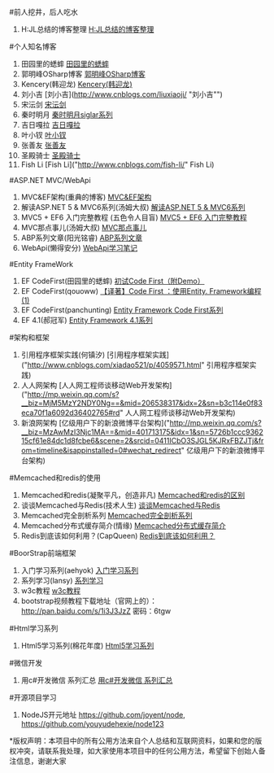 ﻿#前人挖井，后人吃水
1. H:JL总结的博客整理    [H:JL总结的博客整理](http://www.cnblogs.com/HJL-Blog/p/4459245.html "H:JL总结的博客整理")
 
#个人知名博客
1. 田园里的蟋蟀     [田园里的蟋蟀](http://www.cnblogs.com/xishuai/ "田园里的蟋蟀")              
2. 郭明峰OSharp博客 [郭明峰OSharp博客](http://www.cnblogs.com/guomingfeng/p/osharp-overall-design.html "郭明峰OSharp博客")
4. Kencery(韩迎龙)  [Kencery(韩迎龙)](http://www.cnblogs.com/hanyinglong "Kencery(韩迎龙)")
5. 刘小吉           [刘小吉](http://www.cnblogs.com/liuxiaoji/ "刘小吉"")
6. 宋沄剑           [宋沄剑](http://www.cnblogs.com/CareySon/category/421169.html "宋沄剑")
7. 秦时明月         [秦时明月siglar系列](http://www.cnblogs.com/humble/  "秦时明月Siglar系列")
8. 吉日嘎拉         [吉日嘎拉](http://www.cnblogs.com/jirigala/default.aspx "吉日嘎拉")
9. 叶小钗           [叶小钗](http://www.cnblogs.com/yexiaochai/default.html "叶小钗")
10. 张善友           [张善友](http://www.cnblogs.com/shanyou/archive/2012/06/06/2537583.html "张善友")
11. 圣殿骑士         [圣殿骑士](http://www.cnblogs.com/legendxian/archive/2012/06/18/2553111.html "圣殿骑士")
12. Fish Li          [Fish Li]("http://www.cnblogs.com/fish-li/" Fish Li)

#ASP.NET MVC/WebApi
1. MVC&EF架构(重典的博客)			      [MVC&EF架构](http://www.cnblogs.com/chsword/archive/2010/12/27/searchmodel_1.html "MVC&EF架构")
2. 解读ASP.NET 5 & MVC6系列(汤姆大叔)	  [解读ASP.NET 5 & MVC6系列](http://www.cnblogs.com/TomXu/p/4496545.html "解读ASP.NET 5 & MVC6系列")
3. MVC5 + EF6 入门完整教程 (五色令人目盲) [MVC5 + EF6 入门完整教程 ](http://www.cnblogs.com/miro/p/3777960.html "MVC5 + EF6 入门完整教程 ")
4. MVC那点事儿(汤姆大叔)			   [MVC那点事儿](http://www.cnblogs.com/TomXu/p/3756794.html "MVC那点事儿")
5. ABP系列文章(阳光铭睿)			   [ABP系列文章](http://www.cnblogs.com/mienreal/p/4528470.html "ABP系列文章")
6. WebApi(懒得安分)			   [WebApi学习笔记](http://www.cnblogs.com/landeanfen/tag/WebApi/ "WebApi学习笔记")

#Entity FrameWork
1. EF CodeFirst(田园里的蟋蟀)  [初试Code First（附Demo）](http://www.cnblogs.com/xishuai/p/3632304.html "初试Code First（附Demo）")
2. EF CodeFirst(qouoww)        [【译著】Code First ：使用Entity. Framework编程(1)](http://www.cnblogs.com/qouoww/archive/2011/12/31/2309066.html "【译著】Code First ：使用Entity. Framework编程(1)")
3. EF CodeFirst(panchunting)   [Entity Framework Code First系列](http://www.cnblogs.com/panchunting/category/540375.html "Entity Framework Code First系列")
4. EF 4.1(郝冠军)			   [Entity Framework 4.1系列](http://www.cnblogs.com/haogj/archive/2011/05/06/2038965.htm "Entity Framework 4.1系列")	  

#架构和框架
1. 引用程序框架实践(何镇汐)   [引用程序框架实践]("http://www.cnblogs.com/xiadao521/p/4059571.html" 引用程序框架实践)			   
2. 人人网架构   [人人网工程师谈移动Web开发架构]("http://mp.weixin.qq.com/s?__biz=MjM5MzY2NDY0Ng==&mid=206538317&idx=2&sn=b3c114e0f83eca70f1a6092d36402765#rd" 人人网工程师谈移动Web开发架构)	
3. 新浪网架构   [亿级用户下的新浪微博平台架构]("http://mp.weixin.qq.com/s?__biz=MzAwMzI3Njc1MA==&mid=401713175&idx=1&sn=5726b1ccc936215cf61e84dc1d8fcbe6&scene=2&srcid=0411ICbO3SJGL5KJRxFBZJTj&from=timeline&isappinstalled=0#wechat_redirect" 亿级用户下的新浪微博平台架构)

#Memcached和redis的使用
1. Memcached和redis(凝聚平凡，创造非凡)   [Memcached和redis的区别](http://gnucto.blog.51cto.com/3391516/998509 "Memcached和redis的区别")
2. 谈谈Memcached与Redis(技术人生)         [谈谈Memcached与Redis](http://blog.sina.com.cn/s/blog_48c95a1901016903.html "谈谈Memcached与Redis")
3. Memcached完全剖析系列				  [Memcached完全剖析系列](http://kb.cnblogs.com/page/42731/ "Memcached完全剖析系列")
4. Memcached分布式缓存简介(情缘)          [Memcached分布式缓存简介](http://www.cnblogs.com/qingyuan/archive/2011/01/17/1937855.html "Memcached分布式缓存简介")
5. Redis到底该如何利用？(CapQueen)		  [Redis到底该如何利用？](http://www.cnblogs.com/capqueen/p/HowToUseRedis.html,"Redis到底该如何利用？")

#BoorStrap前端框架
1. 入门学习系列(aehyok)   [入门学习系列](http://aehyok.com/Blog/Detail/5.html "入门学习系列")
2. 系列学习(lansy)        [系列学习](http://www.cnblogs.com/lansy/p/4334611.html "系列学习")
3. w3c教程                [w3c教程](http://www.w3cschool.cc/bootstrap/bootstrap-tutorial.html  "w3c教程")
4. bootstrap视频教程下载地址（官网上的）：http://pan.baidu.com/s/1i3J3JzZ 密码：6tgw

#Html学习系列
1. Html5学习系列(棉花年度) [Html5学习系列](http://www.cnblogs.com/cotton/p/4379224.html  "Html5学习系列")

#微信开发
1. 用c#开发微信 系列汇总 [用c#开发微信 系列汇总](http://www.cnblogs.com/fengwenit/p/4505062.html "用c#开发微信 系列汇总")

#开源项目学习
1. NodeJS开元地址 https://github.com/joyent/node,  https://github.com/youyudehexie/node123


*版权声明：本项目中的所有公用方法来自个人总结和互联网资料，如果和您的版权冲突，请联系我处理，如大家使用本项目中的任何公用方法，希望留下创始人备注信息，谢谢大家